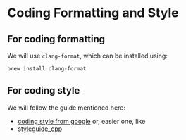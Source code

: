 # Coding Formatting and Style

## For coding formatting

We will use `clang-format`, which can be installed using:

```sh
brew install clang-format
```

## For coding style

We will follow the guide mentioned here:

- [coding style from google](https://google.github.io/styleguide/cppguide.html)
  or, easier one, like
- [styleguide_cpp](https://fenics.readthedocs.io/projects/dolfin/en/2017.2.0/styleguide_cpp.html)
